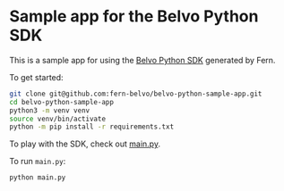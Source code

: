 # Sample app for the Belvo Python SDK

This is a sample app for using the [Belvo Python SDK](https://github.com/fern-belvo/belvo-python) generated by Fern.

To get started:

```bash
git clone git@github.com:fern-belvo/belvo-python-sample-app.git
cd belvo-python-sample-app
python3 -m venv venv
source venv/bin/activate
python -m pip install -r requirements.txt
```

To play with the SDK, check out [main.py](main.py).

To run `main.py`:

```bash
python main.py
```
